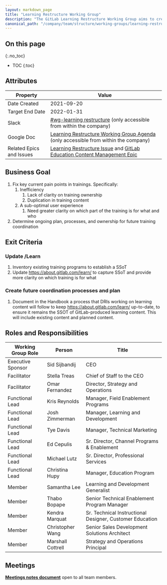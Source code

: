 ```yaml
---
layout: markdown_page
title: "Learning Restructure Working Group"
description: "The GitLab Learning Restructure Working Group aims to create a plan and processes for ensuring a high quality learning experience for users "
canonical_path: "/company/team/structure/working-groups/learning-restructure/"
---
```


## On this page
{:.no_toc}

- TOC
{:toc}

## Attributes

| Property        | Value           |
|-----------------|-----------------|
| Date Created    | 2021-09-20|
| Target End Date | 2022-01-31 |
| Slack           | [#wg-learning restructure](https://join.slack.com/share/zt-whs6k6s0-RFQOqiPuY0tKYDnWKcmwdg) (only accessible from within the company) |
| Google Doc      | [Learning Restructure Working Group Agenda](https://docs.google.com/document/d/1P-TEi3yXtRum2pV8KDHON4EIn-mYoH72YpDMJGClFR4/edit#heading=h.3f77vfk6c3o1) (only accessible from within the company) |
| Related Epics and Issues | [Learning Restructure Issue](https://gitlab.com/gitlab-com/chief-of-staff-team/cos-team/-/issues/147) and [GitLab Education Content Management Epic](https://gitlab.com/groups/gitlab-com/customer-success/professional-services-group/-/epics/1277)         |

## Business Goal

1. Fix key current pain points in trainings. Specifically:
   1. Inefficiency
      1. Lack of clarity on training ownership
      1. Duplication in training content
   1. A sub-optimal user experience
      1. Need greater clarity on which part of the training is for what and who
1. Determine ongoing plan, processes, and ownership for future training coordination

## Exit Criteria

### Update /Learn
1. Inventory existing training programs to establish a SSoT
1. Update https://about.gitlab.com/learn/ to capture SSoT and provide more clarity on which training is for what

### Create future coordination processes and plan
1. Document in the Handbook a process that DRIs working on learning content will follow to keep https://about.gitlab.com/learn/ up-to-date, to ensure it remains the SSOT of GitLab-produced learning content. This will include existing content and planned content. 


## Roles and Responsibilities

| Working Group Role    | Person                | Title                          |
|-----------------------|-----------------------|--------------------------------|
| Executive Sponsor     | Sid Sijbandij | CEO |
| Facilitator           | Stella Treas            | Chief of Staff to the CEO      |
| Facilitator           | Omar Fernandez            | Director, Strategy and Operations    |
| Functional Lead       | Kris Reynolds      | Manager, Field Enablement Programs  |
| Functional Lead       | Josh Zimmerman          | Manager, Learning and Development   |
| Functional Lead       | Tye Davis         | Manager, Technical Marketing   |
| Functional Lead       | Ed Cepulis         | Sr. Director, Channel Programs & Enablement   |
| Functional Lead       | Michael Lutz         | Sr. Director, Professional Services   |
| Functional Lead       | Christina Hupy         | Manager, Education Program   |
| Member                | Samantha Lee           | Learning and Development Generalist        |
| Member                | Thabo Bopape            | Senior Technical Enablement Program Manager      |
| Member                | Kendra Marquat     | Sr. Technical Instructional Designer, Customer Education |
| Member                | Christopher Wang      | Senior Sales Development Solutions Architect        |
| Member                | Marshall Cottrell      | Strategy and Operations Principal        |


## Meetings

**[Meetings notes document](https://docs.google.com/document/d/1P-TEi3yXtRum2pV8KDHON4EIn-mYoH72YpDMJGClFR4/edit)** open to all team members.

